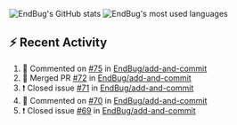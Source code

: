 ![EndBug's GitHub stats](https://github-readme-stats.vercel.app/api?username=endbug&show_icons=true)
![EndBug's most used languages](https://github-readme-stats.vercel.app/api/top-langs/?username=endbug&layout=compact)

## ⚡ Recent Activity

<!--START_SECTION:activity-->
1. 💬 Commented on [#75](https://github.com//EndBug/add-and-commit/issues/75) in [EndBug/add-and-commit](https://github.com//EndBug/add-and-commit)
2. 🎉 Merged PR [#72](https://github.com//EndBug/add-and-commit/pull/72) in [EndBug/add-and-commit](https://github.com//EndBug/add-and-commit)
3. ❗️ Closed issue [#71](https://github.com//EndBug/add-and-commit/issues/71) in [EndBug/add-and-commit](https://github.com//EndBug/add-and-commit)
4. 💬 Commented on [#70](https://github.com//EndBug/add-and-commit/issues/70) in [EndBug/add-and-commit](https://github.com//EndBug/add-and-commit)
5. ❗️ Closed issue [#69](https://github.com//EndBug/add-and-commit/issues/69) in [EndBug/add-and-commit](https://github.com//EndBug/add-and-commit)
<!--END_SECTION:activity-->
